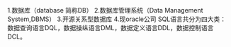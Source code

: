 1.数据库（database 简称DB）
2.数据库管理系统（Data Management System,DBMS）
3.开源关系型数据库
4.现oracle公司
SQL语言共分为四大类：数据查询语言DQL，数据操纵语言DML，数据定义语言DDL，数据控制语言DCL。